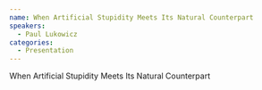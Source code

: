 ```yaml
--- 
name: When Artificial Stupidity Meets Its Natural Counterpart
speakers: 
  - Paul Lukowicz
categories:
  - Presentation
---
```


When Artificial Stupidity Meets Its Natural Counterpart